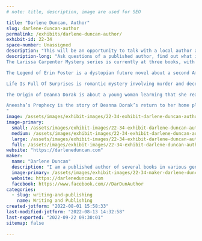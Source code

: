 ```yaml
---
# note: title, description, image are used for SEO

title: "Darlene Duncan, Author"
slug: darlene-duncan-author
permalink: /exhibits/darlene-duncan-author/
exhibit-id: 22-34
space-number: Unassigned
description: "This will be an opportunity to talk with a local author and get a signed copy of her books."
description-long: "Ask questions of a published author, find out what it takes to write, publish, design a book cover and read a book for audio.
The Larissa Carpenter Mystery series is currently at three books, with a fourth in the works. It starts with A New Beginning in Coventry Beach, followed by Lust & Distrust, and Fatal Misunderstanding. The series follows the adventures of Larissa Carpenter. According to Detective Angela Murdoch, Larissa reports more dead bodies to her than the 911 dispatcher. Both Larissa and Det. Murdoch are in denial about being attracted to one another. Harriet, the owner of a café named My Place, is determined to get them together. 

The Legend of Erin Foster is a dystopian future novel about a second American Revolution brought about by the country being run by religious zealots. In Erin’s eyes, you’re either part of the solution or you’re part of the problem.

Life Is Full Of Surprises is romantic mystery involving murder and deception.

The Origin of Deanna Dorak is about a young woman learning that she really is from another planet and realizing that she can needs to return there.

Aneesha’s Prophecy is the story of Deanna Dorak’s return to her home planet and her fight to return to the throne of Nedamla.
"
image: /assets/images/exhibit-images/22-34-exhibit-darlene-duncan-author-collage-large.png
image-primary: 
  small: /assets/images/exhibit-images/22-34-exhibit-darlene-duncan-author-collage-small.png
  medium: /assets/images/exhibit-images/22-34-exhibit-darlene-duncan-author-collage-medium.png
  large: /assets/images/exhibit-images/22-34-exhibit-darlene-duncan-author-collage-large.png
  full: /assets/images/exhibit-images/22-34-exhibit-darlene-duncan-author-collage-full.png
website: "https://darleneduncan.com"
maker: 
  name: "Darlene Duncan"
  description: "I am a published author of several books in various genres. I not only write the books, I design the covers and I&#039;m in the process of reading my books for Audible."
  image-primary: /assets/images/exhibit-images/22-34-maker-darlene-duncan-author-img-0779-cropped-revised-medium.jpg
  website: https://darleneduncan.com
  facebook: https://www.facebook.com///DarDunAuthor
categories: 
  - slug: writing-and-publishing
    name: Writing and Publishing
created-jotform: "2022-08-01 15:58:33"
last-modified-jotform: "2022-08-13 14:32:58"
last-exported: "2022-09-22 09:30:01"
sitemap: false

---
```


